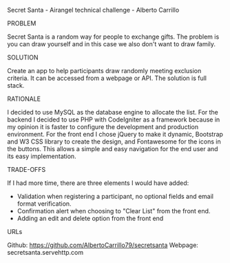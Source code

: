 Secret Santa - Airangel technical challenge - Alberto Carrillo

PROBLEM

Secret Santa is a random way for people to exchange gifts. The problem is you can draw yourself and in this case we also don't want to draw family.

SOLUTION

Create an app to help participants draw randomly meeting exclusion criteria. It can be accessed from a webpage or API.
The solution is full stack.

RATIONALE

I decided to use MySQL as the database engine to allocate the list. For the backend I decided to use PHP with CodeIgniter as a framework because in my opinion it is faster to configure the development and production environment.
For the front end I chose jQuery to make it dynamic, Bootstrap and W3 CSS library to create the design, and Fontawesome for the icons in the buttons. This allows a simple and easy navigation for the end user and its easy implementation.

TRADE-OFFS

If I had more time, there are three elements I would have added:

* Validation when registering a participant, no optional fields and email format verification.
* Confirmation alert when choosing to "Clear List" from the front end.
* Adding an edit and delete option from the front end

URLs

Github: https://github.com/AlbertoCarrillo79/secretsanta
Webpage: secretsanta.servehttp.com